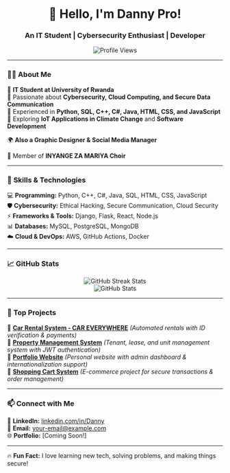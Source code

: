 <h1 align="center">👋 Hello, I'm Danny Pro!</h1>
<h3 align="center">An IT Student | Cybersecurity Enthusiast | Developer</h3>

<p align="center">
  <img src="https://komarev.com/ghpvc/?username=Dannypro1&label=Profile+Views&color=blue&style=flat" alt="Profile Views" />
</p>

---

### 👨‍💻 **About Me**  
🔹 **IT Student at University of Rwanda**  
🔹 Passionate about **Cybersecurity, Cloud Computing, and Secure Data Communication**  
🔹 Experienced in **Python, SQL, C++, C#, Java, HTML, CSS, and JavaScript**  
🔹 Exploring **IoT Applications in Climate Change** and **Software Development**  

🌍 **Also a Graphic Designer & Social Media Manager**  

🎤 Member of **INYANGE ZA MARIYA Choir**  

---

### 🚀 **Skills & Technologies**  
💻 **Programming:** Python, C++, C#, Java, SQL, HTML, CSS, JavaScript  
🛡️ **Cybersecurity:** Ethical Hacking, Secure Communication, Cloud Security  
⚡ **Frameworks & Tools:** Django, Flask, React, Node.js  
📊 **Databases:** MySQL, PostgreSQL, MongoDB  
☁️ **Cloud & DevOps:** AWS, GitHub Actions, Docker  

---

### 📈 **GitHub Stats**  
<p align="center">
  <img src="https://github-readme-streak-stats.herokuapp.com/?user=Dannypro1&theme=radical" alt="GitHub Streak Stats" />
  <br>
  <img src="https://github-readme-stats.vercel.app/api?username=Dannypro1&show_icons=true&theme=radical" alt="GitHub Stats" />
</p>

---

### 📂 **Top Projects**
🔹 [**Car Rental System - CAR EVERYWHERE**](https://github.com/Dannypro1) *(Automated rentals with ID verification & payments)*  
🔹 [**Property Management System**](https://github.com/Dannypro1) *(Tenant, lease, and unit management system with JWT authentication)*  
🔹 [**Portfolio Website**](https://github.com/Dannypro1) *(Personal website with admin dashboard & internationalization support)*  
🔹 [**Shopping Cart System**](https://github.com/Dannypro1) *(E-commerce project for secure transactions & order management)*  

---

### 📫 **Connect with Me**
💼 **LinkedIn:** [linkedin.com/in/Danny](https://www.linkedin.com/in/Danny)  
📧 **Email:** [your-email@example.com](mailto:your-email@example.com)  
🌐 **Portfolio:** [Coming Soon!]  

---

🔥 **Fun Fact:** I love learning new tech, solving problems, and making things secure!  
